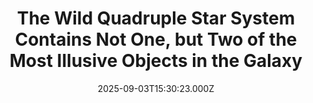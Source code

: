 ---
title: "The Wild Quadruple Star System Contains Not One, but Two of the Most Illusive Objects in the Galaxy"
date: 2025-09-03T15:30:23.000Z
category: Human Kindness
externalLink: "https://www.goodnewsnetwork.org/the-wild-quadruple-star-system-contains-not-one-but-two-of-the-most-illusive-objects-in-the-galaxy/"
image: ""
excerpt: "An international team of astronomers recently found not one, but two of the strangest and rarest of all cosmic objects, and in the same star system no less. Called brown dwarfs, these peculiar objects are invaluable resources for learning about the formation of stars, planets, and systems. These would-be stars fail to accumulate enough mass […] The post The Wild…"
---